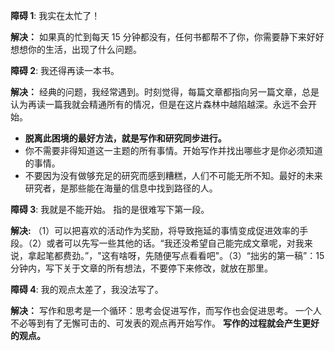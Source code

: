 **障碍 1**: 我实在太忙了！

**解决：** 如果真的忙到每天 15 分钟都没有，任何书都帮不了你，你需要静下来好好想想你的生活，出现了什么问题。

**障碍 2**: 我还得再读一本书。

**解决：** 经典的问题，我经常遇到。时刻觉得，每篇文章都指向另一篇文章，总是认为再读一篇我就会精通所有的情况，但是在这片森林中越陷越深。永远不会开始。
- **脱离此困境的最好方法，就是写作和研究同步进行。**
- 你不需要非得知道这一主题的所有事情。开始写作并找出哪些才是你必须知道的事情。
- 不要因为没有做够充足的研究而感到糟糕，人们不可能无所不知。最好的未来研究者，是那些能在海量的信息中找到路径的人。

**障碍 3**: 我就是不能开始。
指的是很难写下第一段。

**解决:** （1）可以把喜欢的活动作为奖励，将导致拖延的事情变成促进效率的手段。（2）或者可以先写一些其他的话。“我还没希望自己能完成文章呢，对我来说，拿起笔都费劲。”，"这有啥呀，先随便写点看看吧"。（3）“拙劣的第一稿”：15 分钟内，写下关于文章的所有想法，不要停下来修改，就放在那里。

**障碍 4**: 我的观点太差了，我没法写了。

**解决：** 写作和思考是一个循环：思考会促进写作，而写作也会促进思考。
一个人不必等到有了无懈可击的、可发表的观点再开始写作。
**写作的过程就会产生更好的观点。**

